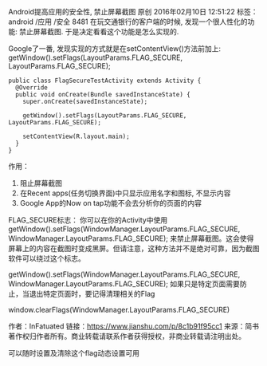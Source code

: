Android提高应用的安全性, 禁止屏幕截图
原创 2016年02月10日 12:51:22 标签：android /应用 /安全 8481
在玩交通银行的客户端的时候, 发现一个很人性化的功能: 禁止屏幕截图. 于是决定看看这个功能是怎么实现的.

Google了一番, 发现实现的方式就是在setContentView()方法前加上: 
getWindow().setFlags(LayoutParams.FLAG_SECURE, LayoutParams.FLAG_SECURE); 


	public class FlagSecureTestActivity extends Activity {
	  @Override
	  public void onCreate(Bundle savedInstanceState) {
	    super.onCreate(savedInstanceState);
	
	    getWindow().setFlags(LayoutParams.FLAG_SECURE, LayoutParams.FLAG_SECURE);
	
	    setContentView(R.layout.main);
	  }
	}

作用：

1. 阻止屏幕截图
2. 在Recent apps(任务切换界面)中只显示应用名字和图标, 不显示内容
3. Google App的Now on tap功能不会去分析你的页面的内容


FLAG_SECURE标志： 你可以在你的Activity中使用getWindow().setFlags(WindowManager.LayoutParams.FLAG_SECURE, WindowManager.LayoutParams.FLAG_SECURE); 来禁止屏幕截图。这会使得屏幕上的内容在截图时变成黑屏。但请注意，这种方法并不是绝对可靠，因为截图软件可以绕过这个标志。

getWindow().setFlags(WindowManager.LayoutParams.FLAG_SECURE, WindowManager.LayoutParams.FLAG_SECURE);
如果只是特定页面需要防止，当退出特定页面时，要记得清理相关的Flag

 window.clearFlags(WindowManager.LayoutParams.FLAG_SECURE)

作者：InFatuated
链接：https://www.jianshu.com/p/8c1b91f95cc1
来源：简书
著作权归作者所有。商业转载请联系作者获得授权，非商业转载请注明出处。


可以随时设置及清除这个flag动态设置可用